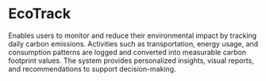 # EcoTrack
Enables users to monitor and reduce their environmental impact by tracking daily carbon emissions. Activities such as transportation, energy usage, and consumption patterns are logged and converted into measurable carbon footprint values. The system provides personalized insights,  visual reports, and recommendations to support  decision-making.
